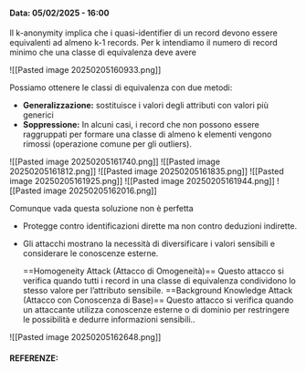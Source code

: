 #### Data: 05/02/2025 - 16:00

Il k-anonymity implica che i quasi-identifier di un record devono essere equivalenti ad almeno k-1 records. Per k intendiamo il numero di record minimo che una classe di equivalenza deve avere

![[Pasted image 20250205160933.png]]

Possiamo ottenere le classi di equivalenza con due metodi:
- **Generalizzazione:**
	sostituisce i valori degli attributi con valori più generici
- **Soppressione:**
	In alcuni casi, i record che non possono essere raggruppati per formare una classe di almeno k elementi vengono rimossi (operazione comune per gli outliers).

![[Pasted image 20250205161740.png]]
![[Pasted image 20250205161812.png]]
![[Pasted image 20250205161835.png]]
![[Pasted image 20250205161925.png]]
![[Pasted image 20250205161944.png]]
![[Pasted image 20250205162016.png]]

Comunque vada questa soluzione non è perfetta

- Protegge contro identificazioni dirette ma non contro deduzioni indirette. 
- Gli attacchi mostrano la necessità di diversificare i valori sensibili e considerare le conoscenze esterne.
  
  ==Homogeneity Attack (Attacco di Omogeneità)==
  Questo attacco si verifica quando tutti i record in una classe di equivalenza condividono lo stesso valore per l’attributo sensibile.
  ==Background Knowledge Attack (Attacco con Conoscenza di Base)==
  Questo attacco si verifica quando un attaccante utilizza conoscenze esterne o di dominio per restringere le possibilità e dedurre informazioni sensibili..

![[Pasted image 20250205162648.png]]
#### REFERENZE: